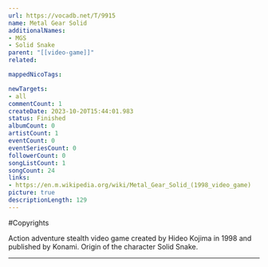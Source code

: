 ```yaml
---
url: https://vocadb.net/T/9915
name: Metal Gear Solid
additionalNames: 
- MGS
- Solid Snake
parent: "[[video-game]]"
related:

mappedNicoTags:

newTargets:
- all
commentCount: 1
createDate: 2023-10-20T15:44:01.983
status: Finished
albumCount: 0
artistCount: 1
eventCount: 0
eventSeriesCount: 0
followerCount: 0
songListCount: 1
songCount: 24
links: 
- https://en.m.wikipedia.org/wiki/Metal_Gear_Solid_(1998_video_game)
picture: true
descriptionLength: 129
---
```


#Copyrights

Action adventure stealth video game created by Hideo Kojima in 1998 and published by Konami. Origin of the character Solid Snake.

---

